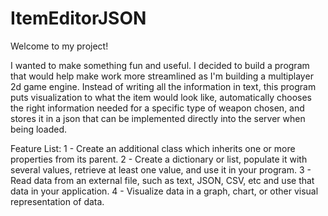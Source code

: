 # ItemEditorJSON

Welcome to my project! 

I wanted to make something fun and useful. I decided to build a program that would help make work more streamlined as I'm building a multiplayer 2d game engine. Instead of writing all the information in text, this program puts visualization to what the item would look like, automatically chooses the right information needed for a specific type of weapon chosen, and stores it in a json that can be implemented directly into the server when being loaded.

Feature List:
1 - Create an additional class which inherits one or more properties from its parent.
2 - Create a dictionary or list, populate it with several values, retrieve at least one value, and use it in your program.
3 - Read data from an external file, such as text, JSON, CSV, etc and use that data in your application.
4 - Visualize data in a graph, chart, or other visual representation of data.